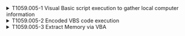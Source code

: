 <details>
<summary>T1059.005-1 Visual Basic script execution to gather local computer information
</summary>
<pre>$ NA </pre>
</details>
<details>
<summary>T1059.005-2 Encoded VBS code execution
</summary>
<pre>$ NA </pre>
</details>
<details>
<summary>T1059.005-3 Extract Memory via VBA
</summary>
<pre>$ NA </pre>
</details>

